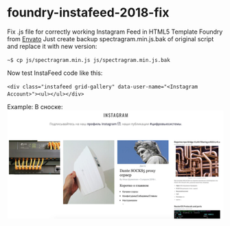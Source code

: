 # foundry-instafeed-2018-fix
Fix .js file for correctly working Instagram Feed in HTML5 Template Foundry from [Envato](https://themeforest.net/item/foundry-multipurpose-html-variant-page-builder/11562108)
Just create backup spectragram.min.js.bak of original script and replace it with new version:

`~$ cp js/spectragram.min.js js/spectragram.min.js.bak`

Now test InstaFeed code like this:

`<div class="instafeed grid-gallery" data-user-name="<Instagram Account>"><ul></ul></div>`

Example:
В сноске:  
![Fixed Example of Instagram Feed in Foundry Template HTML5][instafeed]

[instafeed]: https://github.com/a-zazell/foundry-instafeed-2018-fix/raw/master/foundry-fixed-instafeed.png "Текст заголовка логотипа 2"
